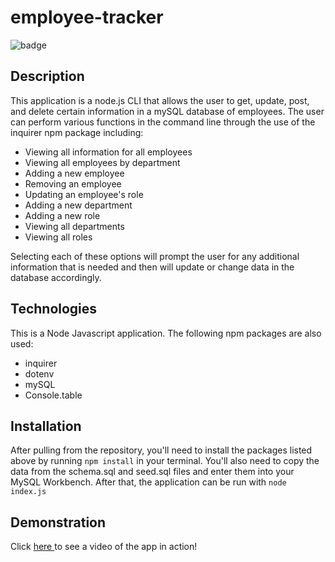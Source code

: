 # employee-tracker

![badge](https://img.shields.io/github/repo-size/Kaleighspurio/employee-tracker)

## Description
This application is a node.js CLI that allows the user to get, update, post, and delete certain information in a mySQL database of employees.  The user can perform various functions in the command line through the use of the inquirer npm package including:
* Viewing all information for all employees
* Viewing all employees by department
* Adding a new employee
* Removing an employee
* Updating an employee's role
* Adding a new department
* Adding a new role
* Viewing all departments
* Viewing all roles

Selecting each of these options will prompt the user for any additional information that is needed and then will update or change data in the database accordingly.

## Technologies
This is a Node Javascript application.
The following npm packages are also used:
* inquirer
* dotenv
* mySQL
* Console.table

## Installation
After pulling from the repository, you'll need to install the packages listed above by running `npm install` in your terminal.  You'll also need to copy the data from the schema.sql and seed.sql files and enter them into your MySQL Workbench.
After that, the application can be run with `node index.js`

## Demonstration
Click [here ](https://youtu.be/gy_eqePllCc) to see a video of the app in action!
